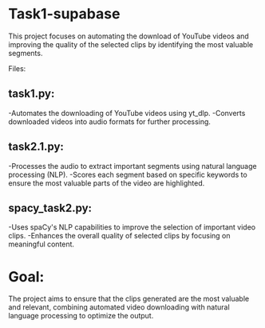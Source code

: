 # Task1-supabase
This project focuses on automating the download of YouTube videos and improving the quality of the selected clips by identifying the most valuable segments.

Files:

## task1.py:

-Automates the downloading of YouTube videos using yt_dlp.
-Converts downloaded videos into audio formats for further processing.

## task2.1.py:

-Processes the audio to extract important segments using natural language processing (NLP).
-Scores each segment based on specific keywords to ensure the most valuable parts of the video are highlighted.

## spacy_task2.py:

-Uses spaCy's NLP capabilities to improve the selection of important video clips.
-Enhances the overall quality of selected clips by focusing on meaningful content.

# Goal:
The project aims to ensure that the clips generated are the most valuable and relevant, combining automated video downloading with natural language processing to optimize the output.

